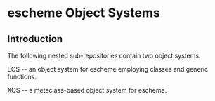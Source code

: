 escheme Object Systems
===

## Introduction

The following nested sub-repositories contain two object systems.

EOS -- an object system for escheme employing classes and generic functions.

XOS -- a metaclass-based object system for escheme.

 
